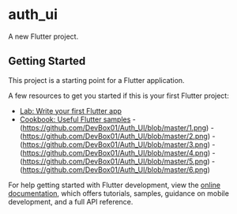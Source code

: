 # auth_ui

A new Flutter project.

## Getting Started

This project is a starting point for a Flutter application.

A few resources to get you started if this is your first Flutter project:

- [Lab: Write your first Flutter app](https://docs.flutter.dev/get-started/codelab)
- [Cookbook: Useful Flutter samples](https://docs.flutter.dev/cookbook)
-(https://github.com/DevBox01/Auth_UI/blob/master/1.png)
-(https://github.com/DevBox01/Auth_UI/blob/master/2.png)
-(https://github.com/DevBox01/Auth_UI/blob/master/3.png)
-(https://github.com/DevBox01/Auth_UI/blob/master/4.png)
-(https://github.com/DevBox01/Auth_UI/blob/master/5.png)
-(https://github.com/DevBox01/Auth_UI/blob/master/6.png)


For help getting started with Flutter development, view the
[online documentation](https://docs.flutter.dev/), which offers tutorials,
samples, guidance on mobile development, and a full API reference.
